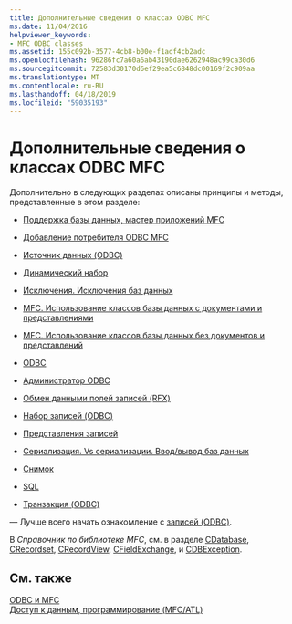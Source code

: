```yaml
---
title: Дополнительные сведения о классах ODBC MFC
ms.date: 11/04/2016
helpviewer_keywords:
- MFC ODBC classes
ms.assetid: 155c092b-3577-4cb8-b00e-f1adf4cb2adc
ms.openlocfilehash: 96286fc7a60a6ab43190dae6262948ac99ca30d6
ms.sourcegitcommit: 72583d30170d6ef29ea5c6848dc00169f2c909aa
ms.translationtype: MT
ms.contentlocale: ru-RU
ms.lasthandoff: 04/18/2019
ms.locfileid: "59035193"
---
```

# <a name="further-reading-about-the-mfc-odbc-classes"></a>Дополнительные сведения о классах ODBC MFC

Дополнительно в следующих разделах описаны принципы и методы, представленные в этом разделе:

- [Поддержка базы данных, мастер приложений MFC](../../mfc/reference/database-support-mfc-application-wizard.md)

- [Добавление потребителя ODBC MFC](../../mfc/reference/adding-an-mfc-odbc-consumer.md)

- [Источник данных (ODBC)](../../data/odbc/data-source-odbc.md)

- [Динамический набор](../../data/odbc/dynaset.md)

- [Исключения. Исключения баз данных](../../mfc/exceptions-database-exceptions.md)

- [MFC. Использование классов базы данных с документами и представлениями](../../data/mfc-using-database-classes-with-documents-and-views.md)

- [MFC. Использование классов базы данных без документов и представлений](../../data/mfc-using-database-classes-without-documents-and-views.md)

- [ODBC](../../data/odbc/odbc-basics.md)

- [Администратор ODBC](../../data/odbc/odbc-administrator.md)

- [Обмен данными полей записей (RFX)](../../data/odbc/record-field-exchange-rfx.md)

- [Набор записей (ODBC)](../../data/odbc/recordset-odbc.md)

- [Представления записей](../../data/record-views-mfc-data-access.md)

- [Сериализация. Vs сериализации. Ввод/вывод баз данных](../../mfc/serialization-serialization-vs-database-input-output.md)

- [Снимок](../../data/odbc/snapshot.md)

- [SQL](../../data/odbc/sql.md)

- [Транзакция (ODBC)](../../data/odbc/transaction-odbc.md)

— Лучше всего начать ознакомление с [записей (ODBC)](../../data/odbc/recordset-odbc.md).

В *Справочник по библиотеке MFC*, см. в разделе [CDatabase](../../mfc/reference/cdatabase-class.md), [CRecordset](../../mfc/reference/crecordset-class.md), [CRecordView](../../mfc/reference/crecordview-class.md), [CFieldExchange](../../mfc/reference/cfieldexchange-class.md), и [CDBException](../../mfc/reference/cdbexception-class.md).

## <a name="see-also"></a>См. также

[ODBC и MFC](../../data/odbc/odbc-and-mfc.md)<br/>
[Доступ к данным, программирование (MFC/ATL)](../../data/data-access-programming-mfc-atl.md)
